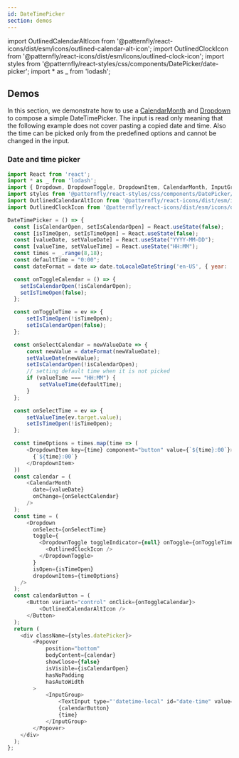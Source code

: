 ```yaml
---
id: DateTimePicker
section: demos
---
```


import OutlinedCalendarAltIcon from '@patternfly/react-icons/dist/esm/icons/outlined-calendar-alt-icon';
import OutlinedClockIcon from '@patternfly/react-icons/dist/esm/icons/outlined-clock-icon';
import styles from '@patternfly/react-styles/css/components/DatePicker/date-picker';
import * as _ from 'lodash';

## Demos

In this section, we demonstrate how to use a [CalendarMonth](/components/calendar-month) and [Dropdown](/components/dropdown) to compose a simple DateTimePicker.
The input is read only meaning that the following example does not cover pasting a copied date and time. Also the time can be picked only from the predefined options and cannot be changed in the input.

### Date and time picker

```js
import React from 'react';
import * as _ from 'lodash';
import { Dropdown, DropdownToggle, DropdownItem, CalendarMonth, InputGroup, TextInput, Button, Popover } from '@patternfly/react-core';
import styles from '@patternfly/react-styles/css/components/DatePicker/date-picker';
import OutlinedCalendarAltIcon from '@patternfly/react-icons/dist/esm/icons/outlined-calendar-alt-icon';
import OutlinedClockIcon from '@patternfly/react-icons/dist/esm/icons/outlined-clock-icon';

DateTimePicker = () => {
  const [isCalendarOpen, setIsCalendarOpen] = React.useState(false);
  const [isTimeOpen, setIsTimeOpen] = React.useState(false);
  const [valueDate, setValueDate] = React.useState("YYYY-MM-DD");
  const [valueTime, setValueTime] = React.useState("HH:MM");
  const times = _.range(8,18);
  const defaultTime = "0:00";
  const dateFormat = date => date.toLocaleDateString('en-US', { year: 'numeric', month: '2-digit', day: '2-digit' }).replace(/\//g,'-');

  const onToggleCalendar = () => {
    setIsCalendarOpen(!isCalendarOpen);
    setIsTimeOpen(false);
  };

  const onToggleTime = ev => {
      setIsTimeOpen(!isTimeOpen);
      setIsCalendarOpen(false);
  };

  const onSelectCalendar = newValueDate => {
      const newValue = dateFormat(newValueDate);
      setValueDate(newValue);
      setIsCalendarOpen(!isCalendarOpen);
      // setting default time when it is not picked
      if (valueTime === "HH:MM") {
          setValueTime(defaultTime);
      }
  };

  const onSelectTime = ev => {
      setValueTime(ev.target.value);
      setIsTimeOpen(!isTimeOpen);
  };

  const timeOptions = times.map(time => (
      <DropdownItem key={time} component="button" value={`${time}:00`}>
        {`${time}:00`}
      </DropdownItem>
  ))
  const calendar = (
      <CalendarMonth
        date={valueDate}
        onChange={onSelectCalendar}
      />
  );
  const time = (
      <Dropdown
        onSelect={onSelectTime}
        toggle={
          <DropdownToggle toggleIndicator={null} onToggle={onToggleTime}>
            <OutlinedClockIcon />
          </DropdownToggle>
        }
        isOpen={isTimeOpen}
        dropdownItems={timeOptions}
    />
  );
  const calendarButton = (
      <Button variant="control" onClick={onToggleCalendar}>
          <OutlinedCalendarAltIcon />
      </Button>
  );
  return (
    <div className={styles.datePicker}>
        <Popover
            position="bottom"
            bodyContent={calendar}
            showClose={false}
            isVisible={isCalendarOpen}
            hasNoPadding
            hasAutoWidth
        >
            <InputGroup>
                <TextInput type="'datetime-local" id="date-time" value={valueDate + ' ' + valueTime} isReadOnly/>
                {calendarButton}
                {time}
            </InputGroup>
        </Popover>
    </div>
  );
};
```